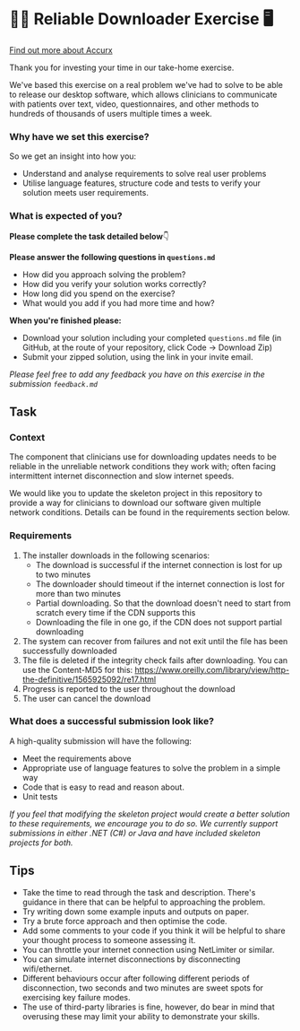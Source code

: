 # 👩‍⚕️ Reliable Downloader Exercise 🖥️

[Find out more about Accurx](https://www.accurx.com/careers)

Thank you for investing your time in our take-home exercise.

We've based this exercise on a real problem we've had to solve to be able to release our desktop software, which allows clinicians to communicate with patients over text, video, questionnaires, and other methods to hundreds of thousands of users multiple times a week.

### Why have we set this exercise?
So we get an insight into how you:
* Understand and  analyse requirements to solve real user problems
* Utilise language features, structure code and tests to verify your solution meets user requirements. 

### What is expected of you?
 **Please complete the task detailed below**👇

**Please answer the following questions in `questions.md`**
   - How did you approach solving the problem?
   - How did you verify your solution works correctly?
   - How long did you spend on the exercise?
   - What would you add if you had more time and how?
     
 **When you're finished please:**
   - Download your solution including your completed `questions.md` file (in GitHub, at the route of your repository, click Code -> Download Zip)
   - Submit your zipped solution, using the link in your invite email.

_Please feel free to add any feedback you have on this exercise in the submission `feedback.md`_

## Task
### Context
The component that clinicians use for  downloading updates needs to be reliable in the unreliable network conditions they work with; often facing intermittent internet disconnection and slow internet speeds.

We would like you to update the skeleton project in this repository to provide a way for clinicians to download our software given multiple network conditions. Details can be found in the requirements section below. 

### Requirements

1. The installer downloads in the following scenarios:
   - The download is successful if the internet connection is lost for up to two minutes
   - The downloader should timeout if the internet connection is lost for more than two minutes
   - Partial downloading. So that the download doesn't need to start from scratch every time if the CDN supports this
   - Downloading the file in one go, if the CDN does not support partial downloading
3. The system can recover from failures and not exit until the file has been successfully downloaded
4. The file is deleted if the integrity check fails after downloading. You can use the Content-MD5 for this: https://www.oreilly.com/library/view/http-the-definitive/1565925092/re17.html
5. Progress is reported to the user throughout the download
6. The user can cancel the download

### What does a successful submission look like?
A high-quality submission will have the following:
- Meet the requirements above
- Appropriate use of language features to solve the problem in a simple way
- Code that is easy to read and reason about.
- Unit tests

_If you feel that modifying the skeleton project would create a better solution to these requirements, we encourage you to do so. We currently support submissions in either .NET (C#) or Java and have included skeleton projects for both._


## Tips

- Take the time to read through the task and description. There's guidance in there that can be helpful to approaching the problem.
- Try writing down some example inputs and outputs on paper.
- Try a brute force approach and then optimise the code.
- Add some comments to your code if you think it will be helpful to share your thought process to someone assessing it.
- You can throttle your internet connection using NetLimiter or similar.
- You can simulate internet disconnections by disconnecting wifi/ethernet.
- Different behaviours occur after following different periods of disconnection, two seconds and two minutes are sweet spots for exercising key failure modes.
- The use of third-party libraries is fine, however, do bear in mind that overusing these may limit your ability to demonstrate your skills.
